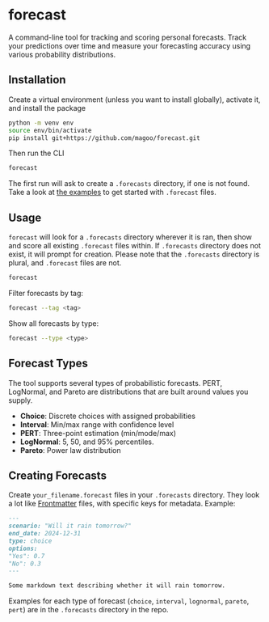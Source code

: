 # forecast

A command-line tool for tracking and scoring personal forecasts. Track your predictions over time and measure your forecasting accuracy using various probability distributions.

## Installation


Create a virtual environment (unless you want to install globally), activate it, and install the package

```bash
python -m venv env
source env/bin/activate
pip install git+https://github.com/magoo/forecast.git
```

Then run the CLI

```bash
forecast
```

The first run will ask to create a `.forecasts` directory, if one is not found. Take a look at [the examples](https://github.com/magoo/forecast/tree/main/.forecasts) to get started with `.forecast` files.

## Usage

`forecast` will look for a `.forecasts` directory wherever it is ran, then show and score all existing `.forecast` files within. If `.forecasts` directory does not exist, it will prompt for creation. Please note that the `.forecasts` directory is plural, and `.forecast` files are not. 

```bash
forecast
```

Filter forecasts by tag:

```bash
forecast --tag <tag>
```

Show all forecasts by type:

```bash
forecast --type <type>
```
## Forecast Types

The tool supports several types of probabilistic forecasts.  PERT, LogNormal, and Pareto are distributions that are built around values you supply. 

- **Choice**: Discrete choices with assigned probabilities
- **Interval**: Min/max range with confidence level
- **PERT**: Three-point estimation (min/mode/max)
- **LogNormal**: 5, 50, and 95% percentiles.
- **Pareto**: Power law distribution

## Creating Forecasts

Create `your_filename.forecast` files in your `.forecasts` directory. They look a lot like [Frontmatter](https://jekyllrb.com/docs/frontmatter/) files, with specific keys for metadata. Example:

```markdown
---
scenario: "Will it rain tomorrow?"
end_date: 2024-12-31
type: choice
options:
"Yes": 0.7
"No": 0.3
---

Some markdown text describing whether it will rain tomorrow.
```

Examples for each type of forecast (`choice`, `interval`, `lognormal`, `pareto`, `pert`) are in the `.forecasts` directory in the repo.